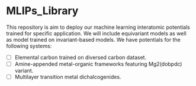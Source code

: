 # MLIPs_Library
This repository is aim to deploy our machine learning interatomic potentials trained for specific application. 
We will include equivariant models as well as model trained on invariant-based models. We have potentials for the following systems:

- [ ] Elemental carbon trained on diversed carbon dataset.
- [ ] Amine-appended metal-organic frameworks featuring Mg2(dobpdc) variant.
- [ ] Multilayer transition metal dichalcogenides.
